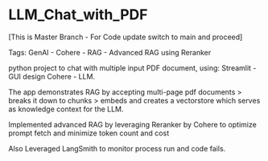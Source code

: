 # LLM_Chat_with_PDF
[This is Master Branch - For Code update switch to main and proceed]

Tags: GenAI - Cohere - RAG - Advanced RAG using Reranker

python project to chat with multiple input PDF document, using:
Streamlit - GUI design
Cohere - LLM. 

The app demonstrates RAG by accepting multi-page pdf documents > breaks it down to chunks > embeds and creates a vectorstore which serves as knowledge context for the LLM.

Implemented advanced RAG by leveraging Reranker by Cohere to optimize prompt fetch and minimize token count and cost

Also Leveraged LangSmith to monitor process run and code fails.

